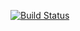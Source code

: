 [![Build Status](https://travis-ci.org/myslak71/web_crawler.svg?branch=master)](https://travis-ci.org/myslak71/web_crawler)
